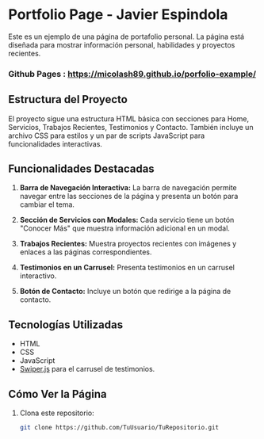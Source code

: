 # Portfolio Page - Javier Espindola

Este es un ejemplo de una página de portafolio personal. La página está diseñada para mostrar información personal, habilidades y proyectos recientes.

### Github Pages  : https://micolash89.github.io/porfolio-example/

## Estructura del Proyecto

El proyecto sigue una estructura HTML básica con secciones para Home, Servicios, Trabajos Recientes, Testimonios y Contacto. También incluye un archivo CSS para estilos y un par de scripts JavaScript para funcionalidades interactivas.

## Funcionalidades Destacadas

1. **Barra de Navegación Interactiva:** La barra de navegación permite navegar entre las secciones de la página y presenta un botón para cambiar el tema.

2. **Sección de Servicios con Modales:** Cada servicio tiene un botón "Conocer Más" que muestra información adicional en un modal.

3. **Trabajos Recientes:** Muestra proyectos recientes con imágenes y enlaces a las páginas correspondientes.

4. **Testimonios en un Carrusel:** Presenta testimonios en un carrusel interactivo.

5. **Botón de Contacto:** Incluye un botón que redirige a la página de contacto.

## Tecnologías Utilizadas

- HTML
- CSS
- JavaScript
- [Swiper.js](https://swiperjs.com/) para el carrusel de testimonios.

## Cómo Ver la Página

1. Clona este repositorio:

   ```bash
   git clone https://github.com/TuUsuario/TuRepositorio.git
